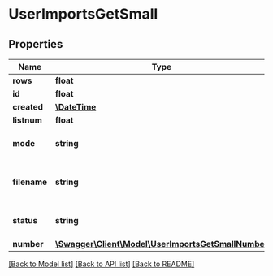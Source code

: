 # UserImportsGetSmall

## Properties
Name | Type | Description | Notes
------------ | ------------- | ------------- | -------------
**rows** | **float** |  | 
**id** | **float** |  | 
**created** | [**\DateTime**](\DateTime.md) |  | 
**listnum** | **float** |  | 
**mode** | **string** | mode of the user import | 
**filename** | **string** | filename of the uploaded string | 
**status** | **string** | status of the user import | 
**number** | [**\Swagger\Client\Model\UserImportsGetSmallNumber**](UserImportsGetSmallNumber.md) |  | 

[[Back to Model list]](../README.md#documentation-for-models) [[Back to API list]](../README.md#documentation-for-api-endpoints) [[Back to README]](../README.md)


